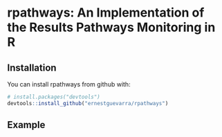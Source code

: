
<!-- README.md is generated from README.Rmd. Please edit that file -->

# rpathways: An Implementation of the Results Pathways Monitoring in R

## Installation

You can install rpathways from github with:

``` r
# install.packages("devtools")
devtools::install_github("ernestguevarra/rpathways")
```

## Example
